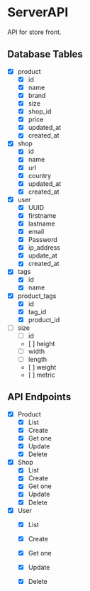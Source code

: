# ServerAPI
API for store front.

## Database Tables
* [X] product
    * [X] id
    * [X] name
    * [X] brand
    * [X] size
    * [X] shop_id
    * [X] price
    * [X] updated_at
    * [X] created_at
* [X] shop
    * [X] id
    * [X] name
    * [X] url
    * [X] country
    * [X] updated_at
    * [X] created_at
* [X] user
    * [X] UUID
    * [X] firstname
    * [X] lastname
    * [X] email
    * [X] Password
    * [X] ip_address
    * [X] update_at
    * [X] created_at
* [X] tags
    * [X] id
    * [X] name
* [X] product_tags
    * [X] id
    * [X] tag_id
    * [X] product_id
* [ ] size
    * [ ] id
    * [ ] height
    * [ ] width
    * [ ] length
    * [ ] weight
    * [ ] metric

## API Endpoints
* [X] Product
    * [X] List
    * [X] Create
    * [X] Get one
    * [X] Update
    * [X] Delete
* [X] Shop
    * [X] List
    * [X] Create
    * [X] Get one
    * [X] Update
    * [X] Delete
* [X] User
    * [X] List
    * [X] Create
    * [X] Get one
    * [X] Update
    * [X] Delete
    